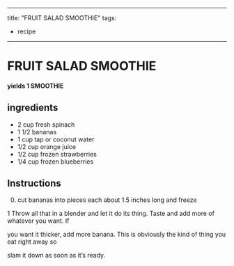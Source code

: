 
---
title: "FRUIT SALAD SMOOTHIE"
tags:
  - recipe
---
# FRUIT SALAD SMOOTHIE



#### yields  1 SMOOTHIE


## ingredients
* 2 cup fresh spinach 
* 1 1/2 bananas 
* 1 cup tap or coconut water 
* 1/2 cup orange juice 
* 1/2 cup frozen strawberries 
* 1/4 cup frozen blueberries 



## Instructions
0. cut bananas into pieces each about 1.5 inches long and freeze

1 Throw all that in a blender and let it do its thing. Taste and add more of whatever you want. If

you want it thicker, add more banana. This is obviously the kind of thing you eat right away so

slam it down as soon as it’s ready.






